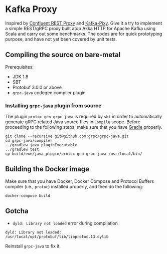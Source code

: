 # Kafka Proxy

Inspired by [Confluent REST Proxy](https://github.com/confluentinc/kafka-rest) and
[Kafka-Pixy](https://github.com/mailgun/kafka-pixy). Give it a try to implement a
simple REST/gRPC proxy built atop Akka HTTP for Apache Kafka using Scala and carry
out some benchmarks. The codes are for quick prototyping purpose, and have not yet
been covered by unit tests.


## Compiling the source on bare-metal

Prerequisites:
- JDK 1.8
- SBT
- Protobuf 3.0.0 or above
- `grpc-java` codegen compiler plugin

### Installing `grpc-java` plugin from source

The plugin `protoc-gen-grpc-java` is required by `sbt` in order to automatically generate gRPC
related Java source files in `Compile` scope. Before proceeding to the following steps, make
sure that you have [Gradle](https://gradle.org/install/) properly.

```
git clone --recursive git@github.com:grpc/grpc-java.git
cd grpc-java/compiler
../gradlew java_pluginExecutable
../gradlew test
cp build/exe/java_plugin/protoc-gen-grpc-java /usr/local/bin/
```

## Building the Docker image

Make sure that you have Docker, Docker Compose and Protocol Buffers compiler (i.e., `protoc`)
installed properly, and then do the following:

```
docker-compose build
```

## Gotcha

+ `dyld: Library not loaded` error during compilation

```
dyld: Library not loaded: /usr/local/opt/protobuf/lib/libprotoc.13.dylib
```

Reinstall `grpc-java` to fix it.
